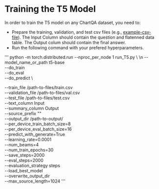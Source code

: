 
# Training the T5 Model

In order to train the T5 model on any ChartQA dataset, you need to: 
* Prepare the training, validation, and test csv files (e.g., [example-csv-file](https://github.com/vis-nlp/ChartQA/blob/main/Figures%20and%20Examples/T5%20and%20VL-T5%20Input%20File%20Examples.csv)). The Input Column should contain the question and flatenned data table. The Output colum should contain the final answer. 
* Run the following command with your prefered hyperparameters.

'''
    python -m torch.distributed.run --nproc_per_node 1 run_T5.py \ \n
    --model_name_or_path t5-base \
    --do_train \
    --do_eval \
    --do_predict \
    
    
--train_file /path-to-files/train.csv \
--validation_file /path-to-files/val.csv \
--test_file /path-to-files/test.csv \
--text_column Input \
--summary_column Output \
--source_prefix "" \
--output_dir /path-to-output/ \
--per_device_train_batch_size=8 \
--per_device_eval_batch_size=16 \
--predict_with_generate=True \
--learning_rate=0.0001 \
--num_beams=4 \
--num_train_epochs=30 \
--save_steps=2000 \
--eval_steps=2000 \
--evaluation_strategy steps \
--load_best_model \
--overwrite_output_dir \
--max_source_length=1024
'''
